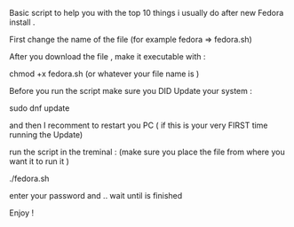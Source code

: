  Basic script to help you with the top 10 things i usually do after new Fedora install .
 
 First change the name of the file (for example fedora => fedora.sh) 
 
 After you download the file , make it executable with :
 
 chmod +x fedora.sh (or whatever your file name is )
 
 Before you run the script make sure you DID Update your system :
 
 sudo dnf update 
 
 and then I recomment to restart you PC ( if this is your very FIRST time running the Update)
 
 run the script in the treminal : (make sure you place the file from where you want it to run it )
 
 ./fedora.sh
 
 enter your password and .. wait until is finished 
 
 Enjoy !
 
